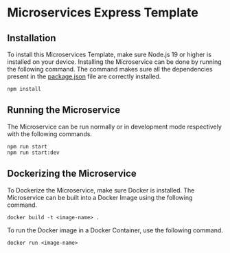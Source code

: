 # Microservices Express Template
## Installation
To install this Microservices Template, make sure Node.js 19 or higher is installed on your device. Installing the Microservice can be done by running the following command. The command makes sure all the dependencies present in the [package.json](https://github.com/stelemme/template-microservice-js/blob/main/package.json) file are correctly installed.
```
npm install
```
## Running the Microservice
The Microservice can be run normally or in development mode respectively with the following commands.
```
npm run start
npm run start:dev
```
## Dockerizing the Microservice
To Dockerize the Microservice, make sure Docker is installed. The Microservice can be built into a Docker Image using the following command.
```
docker build -t <image-name> .
```
To run the Docker image in a Docker Container, use the following command.
```
docker run <image-name>
```
